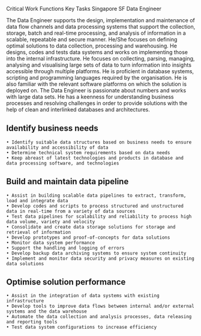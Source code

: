 Critical Work Functions Key Tasks Singapore SF Data Engineer


The Data Engineer supports the design, implementation and
maintenance of data flow channels and data processing systems
that support the collection, storage, batch and real-time
processing, and analysis of information in a scalable, repeatable
and secure manner. He/She focuses on defining optimal
solutions to data collection, processing and warehousing. He
designs, codes and tests data systems and works on
implementing those into the internal infrastructure. He focuses
on collecting, parsing, managing, analysing and visualising large
sets of data to turn information into insights accessible through
multiple platforms.
He is proficient in database systems, scripting and programming
languages required by the organisation. He is also familiar with
the relevant software platforms on which the solution is
deployed on.
The Data Engineer is passionate about numbers and works with
large data sets. He has a keenness for understanding business
processes and resolving challenges in order to provide solutions
with the help of clean and interlinked databases and architectures.

## Identify business needs
	• Identify suitable data structures based on business needs to ensure availability and accessibility of data
	• Determine technical system requirements based on data needs
	• Keep abreast of latest technologies and products in database and data processing software, and technologies


## Build and maintain data pipeline
	• Assist in building scalable data pipelines to extract, transform, load and integrate data
	• Develop codes and scripts to process structured and unstructured data in real-time from a variety of data sources
	• Test data pipelines for scalability and reliability to process high data volume, variety and velocity
	• Consolidate and create data storage solutions for storage and retrieval of information
	• Develop prototypes and proof-of-concepts for data solutions
	• Monitor data system performance
	• Support the handling and logging of errors
	• Develop backup data archiving systems to ensure system continuity
	• Implement and monitor data security and privacy measures on existing data solutions


## Optimise solution performance
	• Assist in the integration of data systems with existing infrastructure
	• Develop tools to improve data flows between internal and/or external systems and the data warehouse
	• Automate the data collection and analysis processes, data releasing and reporting tools
	• Test data system configurations to increase efficiency
